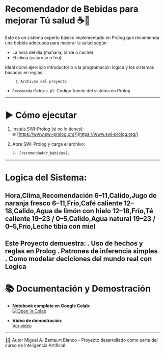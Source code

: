 # Recomendador de Bebidas para mejorar Tú salud  ☕🍋  

Este es un sistema experto básico implementado en Prolog que recomienda una bebida adecuada para mejorar la salud según:
- La hora del día (mañana, tarde o noche)
- El clima (caluroso o frío)

Ideal como ejercicio introductorio a la programación lógica y los sistemas basados en reglas.

         📁 Archivos del proyecto

- `RecomendarBebida.pl`: Código fuente del sistema en Prolog.
---
# ▶️ Cómo ejecutar
1. Instala SWI-Prolog (si no lo tienes):  
   🌐 [https://www.swi-prolog.org/](https://www.swi-prolog.org/)

2. Abre SWI-Prolog y carga el archivo:
   ```prolog
   ?- [recomendador_bebidas].
---
# Logica del Sistema:
Hora,Clima,Recomendación
6–11,Calido,Jugo de naranja fresco
6–11,Frío,Café caliente
12–18,Calido,Agua de limón con hielo
12–18,Frío,Té caliente
19–23 / 0–5,Calido,Agua natural
19–23 / 0–5,Frío,Leche tibia con miel
---
Este Proyecto demuestra: 
. Uso de hechos y reglas en Prolog
. Patrones de inferencia simples
. Como modelar deciciones del mundo real con Logica 
---
# 📚 **Documentación y Demostración**

- **Notebook completo en Google Colab**:  
 [![Open In Colab](https://colab.research.google.com/assets/colab-badge.svg)](https://colab.research.google.com/drive/1uJtk4KsL4n20_XVaCQY4jlM5L4-qq8vW?usp=sharing)

- **Video de demostración**:  
  [Ver video](demo.mp4)
---
👨‍💻 Autor
Miguel A. Banteurt Blanco - Proyecto desarrollado como parte del curso de Inteligencia Artificial

